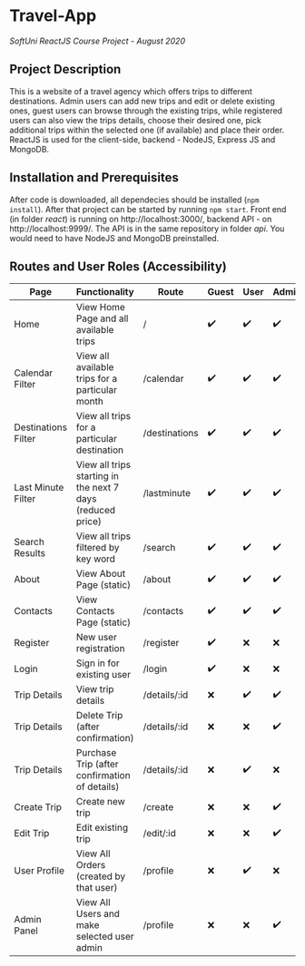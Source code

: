 # Travel-App

*SoftUni ReactJS Course Project - August 2020*

## Project Description

This is a website of a travel agency which offers trips to different destinations. Admin users can add new trips and edit or delete existing ones, guest users can browse through the existing trips, while registered users can also view the trips details, choose their desired one, pick additional trips within the selected one (if available) and place their order.
ReactJS is used for the client-side, backend - NodeJS, Express JS and MongoDB.

## Installation and Prerequisites

After code is downloaded, all dependecies should be installed (`npm install`). After that project can be started by running `npm start`. Front end (in folder *react*) is running on http://localhost:3000/, backend API - on http://localhost:9999/. The API is in the same repository in folder *api*. You would need to have NodeJS and MongoDB preinstalled.

## Routes and User Roles (Accessibility)

| Page               | Functionality                                             | Route        | Guest            | User             | Admin            |
| -----              | --------------                                            |-------       | -------------    |------            |-------           |
| Home               | View Home Page and all available trips                    |/             |:heavy_check_mark:|:heavy_check_mark:|:heavy_check_mark:|
| Calendar Filter    | View all available trips for a particular month           |/calendar     |:heavy_check_mark:|:heavy_check_mark:|:heavy_check_mark:|
| Destinations Filter| View all trips for a particular destination               |/destinations |:heavy_check_mark:|:heavy_check_mark:|:heavy_check_mark:|
| Last Minute Filter | View all trips starting in the next 7 days (reduced price)|/lastminute   |:heavy_check_mark:|:heavy_check_mark:|:heavy_check_mark:|
| Search Results     | View all trips filtered by key word                       |/search       |:heavy_check_mark:|:heavy_check_mark:|:heavy_check_mark:|
| About              | View About Page (static)                                  |/about        |:heavy_check_mark:|:heavy_check_mark:|:heavy_check_mark:|
| Contacts           | View Contacts Page (static)                               |/contacts     |:heavy_check_mark:|:heavy_check_mark:|:heavy_check_mark:|
| Register           | New user registration                                     |/register     |:heavy_check_mark:|       :x:        |         :x:      |
| Login              | Sign in for existing user                                 |/login        |:heavy_check_mark:|       :x:        |         :x:      |
| Trip Details       | View trip details                                         |/details/:id  |:x:               |:heavy_check_mark:|:heavy_check_mark:|
| Trip Details       | Delete Trip (after confirmation)                          |/details/:id  |       :x:        |       :x:        |:heavy_check_mark:|
| Trip Details       | Purchase Trip (after confirmation of details)             |/details/:id  |       :x:        |:heavy_check_mark:|       :x:        |
| Create Trip        | Create new trip                                           |/create       |:x:               |:x:               |:heavy_check_mark:|
| Edit Trip          | Edit existing trip                                        |/edit/:id     |:x:               |:x:               |:heavy_check_mark:|
| User Profile       | View All Orders (created by that user)                    |/profile      |:x:               |:heavy_check_mark:|:x:               |
| Admin Panel        | View All Users and make selected user admin               |/profile      |:x:               |:x:               |:heavy_check_mark:|


